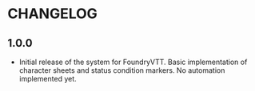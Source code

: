 # CHANGELOG

## 1.0.0

- Initial release of the system for FoundryVTT. Basic implementation of character sheets and status condition markers. No automation implemented yet.
